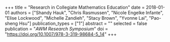 +++
title = "Research in Collegiate Mathematics Education"
date = 2018-01-01
authors = ["Shandy Hauk", "Chris Rasmussen", "Nicole Engelke Infante", "Elise Lockwood", "Michelle Zandieh", "Stacy Brown", "Yvonne Lai", "Pao-sheng Hsu"]
publication_types = ["1"]
abstract = ""
selected = false
publication = "*AWM Research Symposium*"
doi = "https://doi.org/10.1007/978-3-319-98684-5_14"
+++

